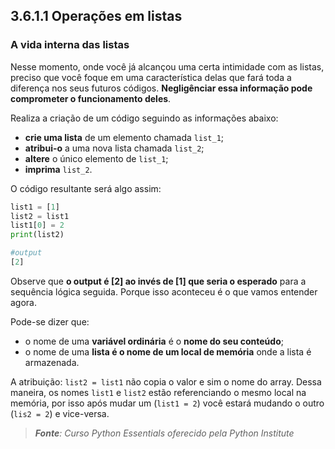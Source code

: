 ## 3.6.1.1 Operações em listas

### A vida interna das listas

Nesse momento, onde você já alcançou uma certa intimidade com as listas, preciso que você foque em uma característica delas que fará toda a diferença nos seus futuros códigos. **Negligênciar essa informação pode comprometer o funcionamento deles**.

Realiza a criação de um código seguindo as informações abaixo:

- **crie uma lista** de um elemento chamada ``list_1``;
- **atribui-o** a uma nova lista chamada ``list_2``;
- **altere** o único elemento de ``list_1``;
- **imprima** ``list_2``.

O código resultante será algo assim:

```python
list1 = [1]
list2 = list1
list1[0] = 2
print(list2)

#output
[2]
```

Observe que **o output é [2] ao invés de [1] que seria o esperado** para a sequência lógica seguida. Porque isso aconteceu é o que vamos entender agora.

Pode-se dizer que:

- o nome de uma **variável ordinária** é o **nome do seu conteúdo**;
- o nome de uma **lista é o nome de um local de memória** onde a lista é armazenada.

A atribuição: ``list2 = list1`` não copia o valor e sim o nome do array. Dessa maneira, os nomes ``list1`` e ``list2`` estão referenciando o mesmo local na memória, por isso após mudar um (``list1 = 2``) você estará mudando o outro (``lis2 = 2``) e vice-versa.


>***Fonte**: Curso Python Essentials oferecido pela Python Institute*